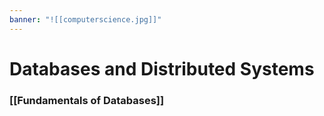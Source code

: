```yaml
---
banner: "![[computerscience.jpg]]"
---
```

# Databases and Distributed Systems

### [[Fundamentals of Databases]]
